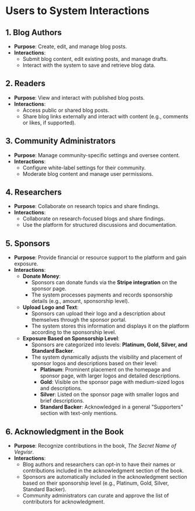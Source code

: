 # Users to System Interactions

## 1. Blog Authors

- **Purpose**: Create, edit, and manage blog posts.
- **Interactions**:
  - Submit blog content, edit existing posts, and manage drafts.
  - Interact with the system to save and retrieve blog data.

## 2. Readers

- **Purpose**: View and interact with published blog posts.
- **Interactions**:
  - Access public or shared blog posts.
  - Share blog links externally and interact with content (e.g., comments or likes, if supported).

## 3. Community Administrators

- **Purpose**: Manage community-specific settings and oversee content.
- **Interactions**:
  - Configure white-label settings for their community.
  - Moderate blog content and manage user permissions.

## 4. Researchers

- **Purpose**: Collaborate on research topics and share findings.
- **Interactions**:
  - Collaborate on research-focused blogs and share findings.
  - Use the platform for structured discussions and documentation.

## 5. Sponsors

- **Purpose**: Provide financial or resource support to the platform and gain exposure.
- **Interactions**:
  - **Donate Money**:
    - Sponsors can donate funds via the **Stripe integration** on the sponsor page.
    - The system processes payments and records sponsorship details (e.g., amount, sponsorship level).
  - **Upload Logo and Text**:
    - Sponsors can upload their logo and a description about themselves through the sponsor portal.
    - The system stores this information and displays it on the platform according to the sponsorship level.
  - **Exposure Based on Sponsorship Level**:
    - Sponsors are categorized into levels: **Platinum, Gold, Silver, and Standard Backer**.
    - The system dynamically adjusts the visibility and placement of sponsor logos and descriptions based on their level:
      - **Platinum**: Prominent placement on the homepage and sponsor page, with larger logos and detailed descriptions.
      - **Gold**: Visible on the sponsor page with medium-sized logos and descriptions.
      - **Silver**: Listed on the sponsor page with smaller logos and brief descriptions.
      - **Standard Backer**: Acknowledged in a general "Supporters" section with text-only mentions.

## 6. Acknowledgment in the Book

- **Purpose**: Recognize contributions in the book, _The Secret Name of Vegvisr_.
- **Interactions**:
  - Blog authors and researchers can opt-in to have their names or contributions included in the acknowledgment section of the book.
  - Sponsors are automatically included in the acknowledgment section based on their sponsorship level (e.g., Platinum, Gold, Silver, Standard Backer).
  - Community administrators can curate and approve the list of contributors for acknowledgment.
